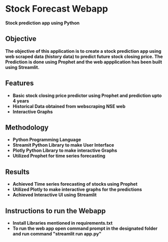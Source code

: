 # Stock Forecast Webapp
<b>Stock prediction app using Python</b>
<h2><b> Objective </b> </h2>
<b>The objective of this application is to create a stock prediction app using web scraped data (history data) to predict
future stock closing price.</b><b> The Prediction is done using Prophet and the web appplication has been built using Streamlit.</b>
  <br>
  <h2><b> Features </h2>
 <ul style="Current Features:square;">
  <li>Basic stock closing price predictor using Prophet and prediction upto 4 years </li>
  <li>Historical Data obtained from webscraping NSE web </li>
  <li>Interactive Graphs</li>
</ul>
<h2><b> Methodology </h2>
 <ul style="Current Features:square;">
  <li>Python Programming Language </li>
  <li>Streamit Python Library to make User Interface</li>
  <li>Plotly Python Library to make interactive Graphs</li>
  <li>Utilized Prophet for time series forecasting</li>
</ul>
  <h2><b> Results </h2>
 <ul style="Current Features:square;">
  <li>Achieved Time series forecasting of stocks using Prophet</li>
  <li>Utilized Plotly to make interactive graphs for the predictions</li>
  <li>Achieved Interactive UI using Streamlit</li>
</ul>
  <h2><b> Instructions to run the Webapp </h2>
 <ul style="Current Features:square;">
  <li>Install Libraries mentioned in requirements.txt</li>
  <li>To run the web app open command prompt in the designated folder and run command "streamlit run app.py"</li>
</ul>
